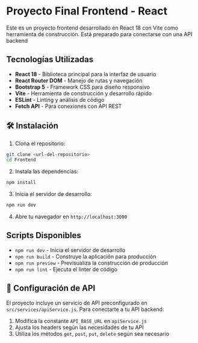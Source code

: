 # Proyecto Final Frontend - React

Este es un proyecto frontend desarrollado en React 18 con Vite como herramienta de construcción. Está preparado para conectarse con una API backend

## Tecnologías Utilizadas

- **React 18** - Biblioteca principal para la interfaz de usuario
- **React Router DOM** - Manejo de rutas y navegación
- **Bootstrap 5** - Framework CSS para diseño responsivo
- **Vite** - Herramienta de construcción y desarrollo rápido
- **ESLint** - Linting y análisis de código
- **Fetch API** - Para conexiones con API REST


## 🛠️ Instalación

1. Clona el repositorio:
```bash
git clone <url-del-repositorio>
cd Frontend
```

2. Instala las dependencias:
```bash
npm install
```

3. Inicia el servidor de desarrollo:
```bash
npm run dev
```

4. Abre tu navegador en `http://localhost:3000`

## Scripts Disponibles

- `npm run dev` - Inicia el servidor de desarrollo
- `npm run build` - Construye la aplicación para producción
- `npm run preview` - Previsualiza la construcción de producción
- `npm run lint` - Ejecuta el linter de código

## 🔧 Configuración de API

El proyecto incluye un servicio de API preconfigurado en `src/services/apiService.js`. Para conectarte a tu API backend:

1. Modifica la constante `API_BASE_URL` en `apiService.js`
2. Ajusta los headers según las necesidades de tu API
3. Utiliza los métodos `get`, `post`, `put`, `delete` según sea necesario

